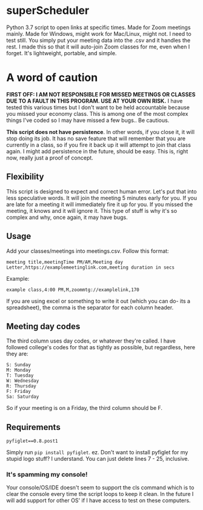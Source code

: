# superScheduler
Python 3.7 script to open links at specific times. Made for Zoom meetings mainly. Made for Windows, might work for Mac/Linux, might not. I need to test still.
You simply put your meeting data into the .csv and it handles the rest.
I made this so that it will auto-join Zoom classes for me, even when I forget. It's lightweight, portable, and simple.

# A word of caution

**FIRST OFF: I AM NOT RESPONSIBLE FOR MISSED MEETINGS OR CLASSES DUE TO A FAULT IN THIS PROGRAM. USE AT YOUR OWN RISK.**
I have tested this various times but I don't want to be held accountable because you missed your economy class.
This is among one of the most complex things I've coded so I may have missed a few bugs.. Be cautious. 

**This script does not have persistence**. In other words, if you close it, it will stop doing its job. It has no save feature that will remember that you are currently in a class, so if you fire it back up it will attempt to join that class again.
I might add persistence in the future, should be easy. This is, right now, really just a proof of concept.


## Flexibility
This script is designed to expect and correct human error. Let's put that into less speculative words.
It will join the meeting 5 minutes early for you.
If you are late for a meeting it will immediately fire it up for you. 
If you missed the meeting, it knows and it will ignore it.
This type of stuff is why it's so complex and why, once again, it may have bugs.

## Usage
Add your classes/meetings into meetings.csv. Follow this format:
```
meeting title,meetingTime PM/AM,Meeting day Letter,https://examplemeetinglink.com,meeting duration in secs
```
Example:
```
example class,4:00 PM,M,zoommtg://examplelink,170
```
If you are using excel or something to write it out (which you can do- its a spreadsheet), the comma is the separator for each column header.

## Meeting day codes
The third column uses day codes, or whatever they're called. I have followed college's codes for that as tightly as possible, but regardless, here they are:
```
S: Sunday
M: Monday
T: Tuesday
W: Wednesday
R: Thursday
F: Friday
Sa: Saturday
```
So if your meeting is on a Friday, the third column should be F.

## Requirements
```
pyfiglet==0.8.post1
```
Simply run `pip install pyfiglet`. ez.
Don't want to install pyfiglet for my stupid logo stuff? I understand. You can just delete lines 7 - 25, inclusive.

### It's spamming my console!
Your console/OS/IDE doesn't seem to support the cls command which is to clear the console every time the script loops to keep it clean. In the future I will add support for other OS' if I have access to test on these computers. 
